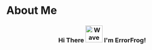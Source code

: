 # About Me


<h3 align="center">
    Hi There
<img src= "[https://camo.githubusercontent.com/d552948e7884c41fde2d32b9221d79f0df2076c7d824aaab954ca93f53d95884/68747470733a2f2f6d656469612e67697068792e636f6d2f6d656469612f6876524a434c467a6361737252346961377a2f67697068792e676966]"
         alt="Wave Gif"
         height="45"
         width="45" />
    I'm ErrorFrog!
</h3>
